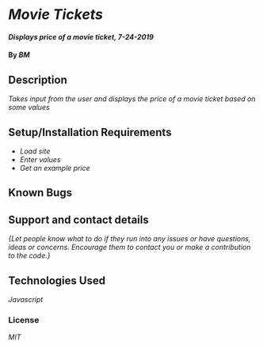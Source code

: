 # _Movie Tickets_

#### _Displays price of a movie ticket, 7-24-2019_

#### By _**BM**_

## Description

_Takes input from the user and displays the price of a movie ticket based on some values_

## Setup/Installation Requirements

* _Load site_
* _Enter values_
* _Get an example price_




## Known Bugs


## Support and contact details

_{Let people know what to do if they run into any issues or have questions, ideas or concerns.  Encourage them to contact you or make a contribution to the code.}_

## Technologies Used

_Javascript_

### License

*MIT*
